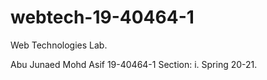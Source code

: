 # webtech-19-40464-1
Web Technologies Lab. 

Abu Junaed Mohd Asif
19-40464-1
Section: i. Spring 20-21.
